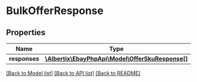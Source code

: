 # BulkOfferResponse

## Properties
Name | Type | Description | Notes
------------ | ------------- | ------------- | -------------
**responses** | [**\Albertix\EbayPhpApi\Model\OfferSkuResponse[]**](OfferSkuResponse.md) |  | [optional] 

[[Back to Model list]](../README.md#documentation-for-models) [[Back to API list]](../README.md#documentation-for-api-endpoints) [[Back to README]](../README.md)


